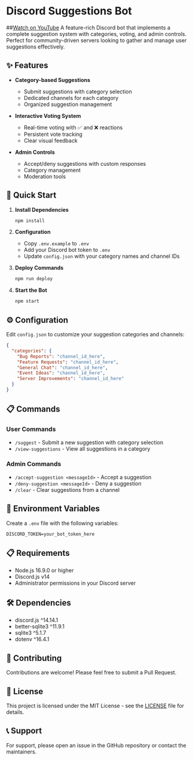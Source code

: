 # Discord Suggestions Bot
##[Watch on YouTube](https://www.youtube.com/watch?v=C4GVfLJP8Fs)
A feature-rich Discord bot that implements a complete suggestion system with categories, voting, and admin controls. Perfect for community-driven servers looking to gather and manage user suggestions effectively.

## ✨ Features

- **Category-based Suggestions**
  - Submit suggestions with category selection
  - Dedicated channels for each category
  - Organized suggestion management

- **Interactive Voting System**
  - Real-time voting with ✅ and ❌ reactions
  - Persistent vote tracking
  - Clear visual feedback

- **Admin Controls**
  - Accept/deny suggestions with custom responses
  - Category management
  - Moderation tools

## 🚀 Quick Start

1. **Install Dependencies**
   ```bash
   npm install
   ```

2. **Configuration**
   - Copy `.env.example` to `.env`
   - Add your Discord bot token to `.env`
   - Update `config.json` with your category names and channel IDs

3. **Deploy Commands**
   ```bash
   npm run deploy
   ```

4. **Start the Bot**
   ```bash
   npm start
   ```

## ⚙️ Configuration

Edit `config.json` to customize your suggestion categories and channels:

```json
{
  "categories": {
    "Bug Reports": "channel_id_here",
    "Feature Requests": "channel_id_here",
    "General Chat": "channel_id_here",
    "Event Ideas": "channel_id_here",
    "Server Improvements": "channel_id_here"
  }
}
```

## 📋 Commands

### User Commands
- `/suggest` - Submit a new suggestion with category selection
- `/view-suggestions` - View all suggestions in a category

### Admin Commands
- `/accept-suggestion <messageId>` - Accept a suggestion
- `/deny-suggestion <messageId>` - Deny a suggestion
- `/clear` - Clear suggestions from a channel

## 🔧 Environment Variables

Create a `.env` file with the following variables:
```
DISCORD_TOKEN=your_bot_token_here
```

## 📋 Requirements

- Node.js 16.9.0 or higher
- Discord.js v14
- Administrator permissions in your Discord server

## 🛠️ Dependencies

- discord.js ^14.14.1
- better-sqlite3 ^11.9.1
- sqlite3 ^5.1.7
- dotenv ^16.4.1

## 🤝 Contributing

Contributions are welcome! Please feel free to submit a Pull Request.

## 📝 License

This project is licensed under the MIT License - see the [LICENSE](LICENSE) file for details.

## 📞 Support

For support, please open an issue in the GitHub repository or contact the maintainers. 

